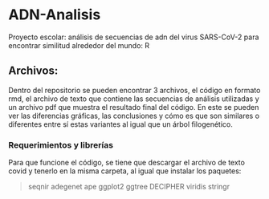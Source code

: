 # ADN-Analisis
Proyecto escolar: análisis de secuencias de adn del virus SARS-CoV-2 para encontrar similitud alrededor del mundo: R

## Archivos:

Dentro del repositorio se pueden encontrar 3 archivos, el código en formato rmd, el archivo de texto que contiene las secuencias de análisis utilizadas y un archivo pdf que muestra el resultado final del código. En este se pueden ver las diferencias gráficas, las conclusiones y cómo es que son similares o diferentes entre sí estas variantes al igual que un árbol filogenético. 

### Requerimientos y librerías
Para que funcione el código, se tiene que descargar el archivo de texto covid y tenerlo en la misma carpeta, al igual que instalar los paquetes:
 >seqnir
 >adegenet
 >ape
 >ggplot2
 >ggtree
 >DECIPHER
 >viridis
 >stringr

